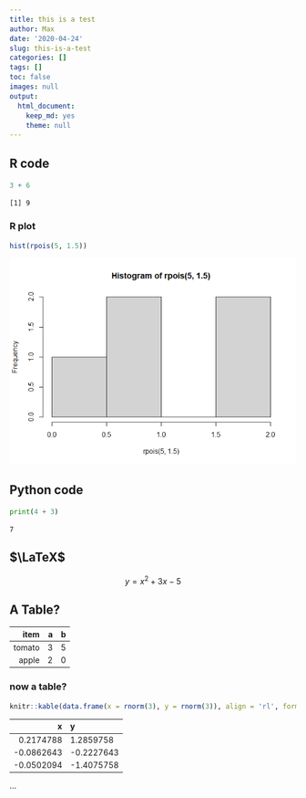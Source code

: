 ```yaml
---
title: this is a test
author: Max
date: '2020-04-24'
slug: this-is-a-test
categories: []
tags: []
toc: false
images: null
output: 
  html_document: 
    keep_md: yes
    theme: null
---
```




## R code


```r
3 + 6
```

```
[1] 9
```
### R plot


```r
hist(rpois(5, 1.5))
```

![](hist-pois-1.png)<!-- -->
## Python code


```python
print(4 + 3)
```

```
7
```

## $\LaTeX$

$$y = x^2 + 3x - 5$$

## A Table?

|item   | a | b |
|------:|--:|--:|
|tomato | 3 | 5 |
|apple  | 2 | 0 |


### now a table?


```r
knitr::kable(data.frame(x = rnorm(3), y = rnorm(3)), align = 'rl', format = "html")
```

<table>
 <thead>
  <tr>
   <th style="text-align:right;"> x </th>
   <th style="text-align:left;"> y </th>
  </tr>
 </thead>
<tbody>
  <tr>
   <td style="text-align:right;"> 0.2174788 </td>
   <td style="text-align:left;"> 1.2859758 </td>
  </tr>
  <tr>
   <td style="text-align:right;"> -0.0862643 </td>
   <td style="text-align:left;"> -0.2227643 </td>
  </tr>
  <tr>
   <td style="text-align:right;"> -0.0502094 </td>
   <td style="text-align:left;"> -1.4075758 </td>
  </tr>
</tbody>
</table>

...
